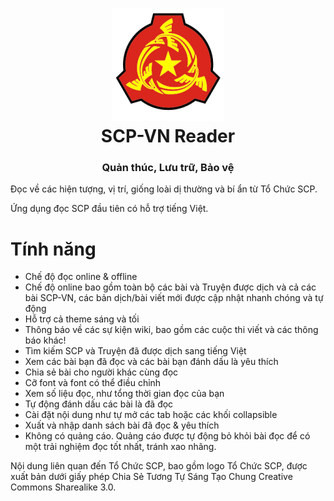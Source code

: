 <h1 align="center">
  <img src="github-logo.png"/><br/>
  SCP-VN Reader
</h1>

<h3 align="center">
Quản thúc, Lưu trữ, Bảo vệ
</h3>

Đọc về các hiện tượng, vị trí, giống loài dị thường và bí ẩn từ Tổ Chức SCP.

Ứng dụng đọc SCP đầu tiên có hỗ trợ tiếng Việt.

# Tính năng
* Chế độ đọc online & offline
* Chế độ online bao gồm toàn bộ các bài và Truyện được dịch và cả các bài SCP-VN, các bản dịch/bài viết mới được cập nhật nhanh chóng và tự động
* Hỗ trợ cả theme sáng và tối
* Thông báo về các sự kiện wiki, bao gồm các cuộc thi viết và các thông báo khác!  
* Tìm kiếm SCP và Truyện đã được dịch sang tiếng Việt
* Xem các bài bạn đã đọc và các bài bạn đánh dấu là yêu thích
* Chia sẻ bài cho người khác cùng đọc
* Cỡ font và font có thể điều chỉnh
* Xem số liệu đọc, như tổng thời gian đọc của bạn
* Tự động đánh dấu các bài là đã đọc
* Cài đặt nội dung như tự mở các tab hoặc các khối collapsible
* Xuất và nhập danh sách bài đã đọc & yêu thích
* Không có quảng cáo. Quảng cáo được tự động bỏ khỏi bài đọc để có một trải nghiệm đọc tốt nhất, tránh xao nhãng.

Nội dung liên quan đến Tổ Chức SCP, bao gồm logo Tổ Chức SCP, được xuất bản dưới giấy phép Chia Sẻ Tương Tự Sáng Tạo Chung Creative Commons Sharealike 3.0.
